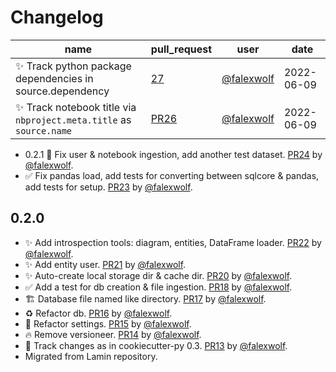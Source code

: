 # Changelog

| name                                                                        | pull_request                                         | user                                       | date       |
| --------------------------------------------------------------------------- | ---------------------------------------------------- | ------------------------------------------ | ---------- |
| :sparkles: Track python package dependencies in source.dependency           | [27](https://github.com/laminlabs/lamindb/pull/27)   | [@falexwolf](https://github.com/falexwolf) | 2022-06-09 |
| :sparkles: Track notebook title via `nbproject.meta.title` as `source.name` | [PR26](https://github.com/laminlabs/lamindb/pull/26) | [@falexwolf](https://github.com/falexwolf) | 2022-06-09 |

- 0.2.1 :bug: Fix user & notebook ingestion, add another test dataset. [PR24](https://github.com/laminlabs/lamindb/pull/24) by [@falexwolf](https://github.com/falexwolf).
- :white_check_mark: Fix pandas load, add tests for converting between sqlcore & pandas, add tests for setup. [PR23](https://github.com/laminlabs/lamindb/pull/23) by [@falexwolf](https://github.com/falexwolf).

## 0.2.0

- :sparkles: Add introspection tools: diagram, entities, DataFrame loader. [PR22](https://github.com/laminlabs/lamindb/pull/22) by [@falexwolf](https://github.com/falexwolf).
- ✨ Add entity user. [PR21](https://github.com/laminlabs/lamindb/pull/21) by [@falexwolf](https://github.com/falexwolf).
- :sparkles: Auto-create local storage dir & cache dir. [PR20](https://github.com/laminlabs/lamindb/pull/20) by [@falexwolf](https://github.com/falexwolf).
- :white_check_mark: Add a test for db creation & file ingestion. [PR18](https://github.com/laminlabs/lamindb/pull/18) by [@falexwolf](https://github.com/falexwolf).
- :building_construction: Database file named like directory. [PR17](https://github.com/laminlabs/lamindb/pull/17) by [@falexwolf](https://github.com/falexwolf).
- :recycle: Refactor db. [PR16](https://github.com/laminlabs/lamindb/pull/16) by [@falexwolf](https://github.com/falexwolf).
- 🔧 Refactor settings. [PR15](https://github.com/laminlabs/lamindb/pull/15) by [@falexwolf](https://github.com/falexwolf).
- :fire: Remove versioneer. [PR14](https://github.com/laminlabs/lamindb/pull/14) by [@falexwolf](https://github.com/falexwolf).
- 👷 Track changes as in cookiecutter-py 0.3. [PR13](https://github.com/laminlabs/lamindb/pull/13) by [@falexwolf](https://github.com/falexwolf).
- Migrated from Lamin repository.
